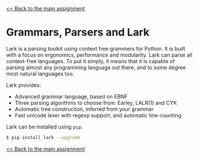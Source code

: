 [<< Back to the main assignment](nifty2022.md)

# Grammars, Parsers and Lark

Lark is a parsing toolkit using context free grammers for Python.
It is built with a focus on ergonomics, performance and modularity.
Lark can parse all context-free languages. 
To put it simply, it means that it is capable of parsing almost any programming language out there, and to some degree most natural languages too.

Lark provides:

- Advanced grammar language, based on EBNF
- Three parsing algorithms to choose from: Earley, LALR(1) and CYK
- Automatic tree construction, inferred from your grammar
- Fast unicode lexer with regexp support, and automatic line-counting

Lark can be installed using `pip`:

```bash
$ pip install lark --upgrade
```

[<< Back to the main assignment](nifty2022.md)